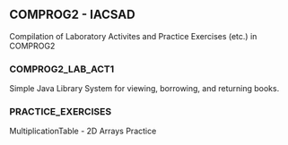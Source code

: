 ## COMPROG2 - IACSAD

Compilation of Laboratory Activites and Practice Exercises (etc.) in COMPROG2

### COMPROG2_LAB_ACT1

Simple Java Library System for viewing, borrowing, and returning books.


### PRACTICE_EXERCISES

MultiplicationTable - 2D Arrays Practice

